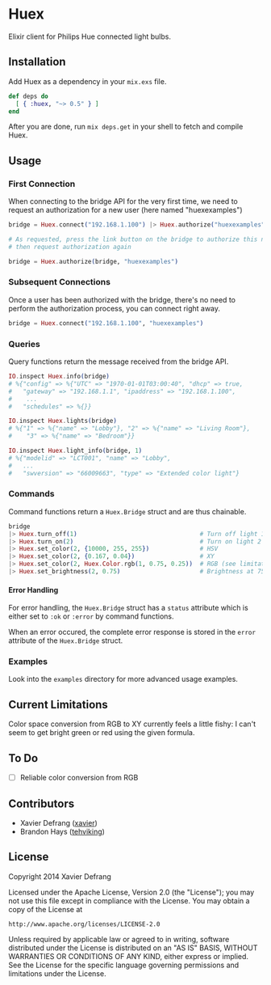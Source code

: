 # Huex

Elixir client for Philips Hue connected light bulbs.

## Installation

Add Huex as a dependency in your `mix.exs` file.

```elixir
def deps do
  [ { :huex, "~> 0.5" } ]
end
```

After you are done, run `mix deps.get` in your shell to fetch and compile Huex.

## Usage

### First Connection

When connecting to the bridge API for the very first time, we need to request an
authorization for a new user (here named "huexexamples")

```elixir
bridge = Huex.connect("192.168.1.100") |> Huex.authorize("huexexamples")

# As requested, press the link button on the bridge to authorize this new user
# then request authorization again

bridge = Huex.authorize(bridge, "huexexamples")

```

### Subsequent Connections

Once a user has been authorized with the bridge, there's no need to perform
the authorization process, you can connect right away.

```elixir
bridge = Huex.connect("192.168.1.100", "huexexamples")
```

### Queries

Query functions return the message received from the bridge API.

```elixir
IO.inspect Huex.info(bridge)
# %{"config" => %{"UTC" => "1970-01-01T03:00:40", "dhcp" => true,
#   "gateway" => "192.168.1.1", "ipaddress" => "192.168.1.100",
#    ...
#   "schedules" => %{}}

IO.inspect Huex.lights(bridge)
# %{"1" => %{"name" => "Lobby"}, "2" => %{"name" => "Living Room"},
#    "3" => %{"name" => "Bedroom"}}

IO.inspect Huex.light_info(bridge, 1)
# %{"modelid" => "LCT001", "name" => "Lobby",
#   ...
#   "swversion" => "66009663", "type" => "Extended color light"}
```

### Commands

Command functions return a `Huex.Bridge` struct and are thus chainable.

```elixir
bridge
|> Huex.turn_off(1)                                  # Turn off light 1
|> Huex.turn_on(2)                                   # Turn on light 2
|> Huex.set_color(2, {10000, 255, 255})              # HSV
|> Huex.set_color(2, {0.167, 0.04})                  # XY
|> Huex.set_color(2, Huex.Color.rgb(1, 0.75, 0.25))  # RGB (see limitations)
|> Huex.set_brightness(2, 0.75)                      # Brightness at 75%
```

#### Error Handling

For error handling, the `Huex.Bridge` struct has a `status` attribute which is either set to `:ok` or `:error` by command functions.

When an error occured, the complete error response is stored in the `error` attribute of the `Huex.Bridge` struct.

### Examples

Look into the `examples` directory for more advanced usage examples.

## Current Limitations

Color space conversion from RGB to XY currently feels a little fishy: I can't seem to get bright green or red using the given formula.

## To Do

- [ ] Reliable color conversion from RGB

## Contributors

* Xavier Defrang ([xavier](https://github.com/xavier))
* Brandon Hays ([tehviking](https://github.com/tehviking))

## License

Copyright 2014 Xavier Defrang

Licensed under the Apache License, Version 2.0 (the "License"); you may not use this file except in compliance with the License. You may obtain a copy of the License at

```
http://www.apache.org/licenses/LICENSE-2.0
```

Unless required by applicable law or agreed to in writing, software distributed under the License is distributed on an "AS IS" BASIS, WITHOUT WARRANTIES OR CONDITIONS OF ANY KIND, either express or implied. See the License for the specific language governing permissions and limitations under the License.
